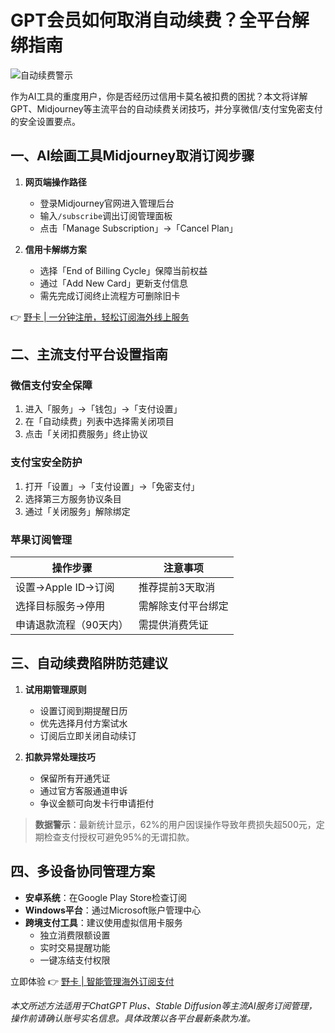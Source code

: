 # GPT会员如何取消自动续费？全平台解绑指南

![自动续费警示](https://via.placeholder.com/1200x400)

作为AI工具的重度用户，你是否经历过信用卡莫名被扣费的困扰？本文将详解GPT、Midjourney等主流平台的自动续费关闭技巧，并分享微信/支付宝免密支付的安全设置要点。

## 一、AI绘画工具Midjourney取消订阅步骤
1. **网页端操作路径**
   - 登录Midjourney官网进入管理后台
   - 输入`/subscribe`调出订阅管理面板
   - 点击「Manage Subscription」→「Cancel Plan」

2. **信用卡解绑方案**
   - 选择「End of Billing Cycle」保障当前权益
   - 通过「Add New Card」更新支付信息
   - 需先完成订阅终止流程方可删除旧卡

👉 [野卡 | 一分钟注册，轻松订阅海外线上服务](https://bbtdd.com/yeka)

## 二、主流支付平台设置指南

### 微信支付安全保障
1. 进入「服务」→「钱包」→「支付设置」
2. 在「自动续费」列表中选择需关闭项目
3. 点击「关闭扣费服务」终止协议

### 支付宝安全防护
1. 打开「设置」→「支付设置」→「免密支付」
2. 选择第三方服务协议条目
3. 通过「关闭服务」解除绑定
   
### 苹果订阅管理
| 操作步骤 | 注意事项 |
|---------|---------|
| 设置→Apple ID→订阅 | 推荐提前3天取消 |
| 选择目标服务→停用 | 需解除支付平台绑定 |
| 申请退款流程（90天内） | 需提供消费凭证 |

## 三、自动续费陷阱防范建议
1. **试用期管理原则**
   - 设置订阅到期提醒日历
   - 优先选择月付方案试水
   - 订阅后立即关闭自动续订

2. **扣款异常处理技巧**
   - 保留所有开通凭证
   - 通过官方客服通道申诉
   - 争议金额可向发卡行申请拒付

> **数据警示**：最新统计显示，62%的用户因误操作导致年费损失超500元，定期检查支付授权可避免95%的无谓扣款。

## 四、多设备协同管理方案
- **安卓系统**：在Google Play Store检查订阅
- **Windows平台**：通过Microsoft账户管理中心
- **跨境支付工具**：建议使用虚拟信用卡服务
  - 独立消费限额设置
  - 实时交易提醒功能
  - 一键冻结支付权限

立即体验 👉 [野卡 | 智能管理海外订阅支付](https://bbtdd.com/yeka)

*本文所述方法适用于ChatGPT Plus、Stable Diffusion等主流AI服务订阅管理，操作前请确认账号实名信息。具体政策以各平台最新条款为准。*